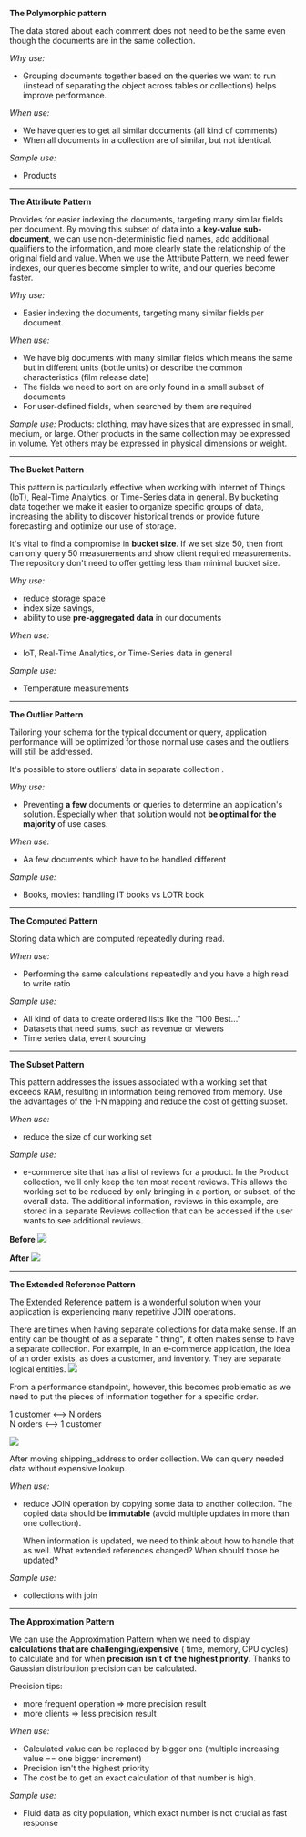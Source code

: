 **The Polymorphic pattern**

The data stored about each comment does not need to be the same even though the documents are in the same collection.

_Why use:_

* Grouping documents together based on the queries we want to run (instead of separating the object across tables or
  collections) helps improve performance.

_When use:_

* We have queries to get all similar documents (all kind of comments)
* When all documents in a collection are of similar, but not identical.

_Sample use:_

* Products

---
**The Attribute Pattern**

Provides for easier indexing the documents, targeting many similar fields per document. By moving this subset of data
into a **key-value sub-document**, we can use non-deterministic field names, add additional qualifiers to the
information, and more clearly state the relationship of the original field and value. When we use the Attribute Pattern,
we need fewer indexes, our queries become simpler to write, and our queries become faster.

_Why use:_

* Easier indexing the documents, targeting many similar fields per document.

_When use:_

* We have big documents with many similar fields which means the same but in different units (bottle units) or describe
  the common characteristics (film release date)
* The fields we need to sort on are only found in a small subset of documents
* For user-defined fields, when searched by them are required

_Sample use:_
Products:  clothing, may have sizes that are expressed in small, medium, or large. Other products in the same collection
may be expressed in volume. Yet others may be expressed in physical dimensions or weight.

---
**The Bucket Pattern**

This pattern is particularly effective when working with Internet of Things (IoT), Real-Time Analytics, or Time-Series
data in general. By bucketing data together we make it easier to organize specific groups of data, increasing the
ability to discover historical trends or provide future forecasting and optimize our use of storage.

It's vital to find a compromise in **bucket size**. If we set size 50, then front can only query 50 measurements and
show client required measurements. The repository don't need to offer getting less than minimal bucket size.

_Why use:_

* reduce storage space
* index size savings,
* ability to use **pre-aggregated data** in our documents

_When use:_

* IoT, Real-Time Analytics, or Time-Series data in general

_Sample use:_

* Temperature measurements

---
**The Outlier Pattern**

Tailoring your schema for the typical document or query, application performance will be optimized for those normal use
cases and the outliers will still be addressed.

It's possible to store outliers' data in separate collection .

_Why use:_

* Preventing **a few** documents or queries to determine an application's solution. Especially when that solution would
  not **be optimal for the majority** of use cases.

_When use:_

* Aa few documents which have to be handled different

_Sample use:_

* Books, movies: handling IT books vs LOTR book

---
**The Computed Pattern**

Storing data which are computed repeatedly during read.

_When use:_

* Performing the same calculations repeatedly and you have a high read to write ratio

_Sample use:_

* All kind of data to create ordered lists like the "100 Best..."
* Datasets that need sums, such as revenue or viewers
* Time series data, event sourcing

---
**The Subset Pattern**

This pattern addresses the issues associated with a working set that exceeds RAM, resulting in information being removed
from memory. Use the advantages of the 1-N mapping and reduce the cost of getting subset.

_When use:_

* reduce the size of our working set

_Sample use:_

* e-commerce site that has a list of reviews for a product. In the Product collection, we'll only keep the ten most
  recent reviews. This allows the working set to be reduced by only bringing in a portion, or subset, of the overall
  data. The additional information, reviews in this example, are stored in a separate Reviews collection that can be
  accessed if the user wants to see additional reviews.

**Before**
![](doc/subset-full-doc.png)

**After**
![](doc/subset-two-collections.png)

---
**The Extended Reference Pattern**

The Extended Reference pattern is a wonderful solution when your application is experiencing many repetitive JOIN
operations.

There are times when having separate collections for data make sense. If an entity can be thought of as a separate "
thing", it often makes sense to have a separate collection. For example, in an e-commerce application, the idea of an
order exists, as does a customer, and inventory. They are separate logical entities.
![](doc/extended_ref_before.png)

From a performance standpoint, however, this becomes problematic as we need to put the pieces of information together
for a specific order.

1 customer <--> N orders   
N orders  <--> 1 customer

![](doc/extended_ref_after.png)

After moving shipping_address to order collection. We can query needed data without expensive lookup.

_When use:_

* reduce JOIN operation by copying some data to another collection. The copied data should be **immutable** (avoid
  multiple updates in more than one collection).

  When information is updated, we need to think about how to handle that as well. What extended references changed? When
  should those be updated?

_Sample use:_

* collections with join

---
**The Approximation Pattern**

We can use the Approximation Pattern when we need to display **calculations that are challenging/expensive** (
time, memory, CPU cycles) to calculate and for when **precision isn't of the highest priority**. Thanks to Gaussian
distribution precision can be calculated.

Precision tips:
* more frequent operation => more precision result 
* more clients => less precision result

_When use:_

* Calculated value can be replaced by bigger one (multiple increasing value == one bigger increment)
* Precision isn't the highest priority
* The cost be to get an exact calculation of that number is high.

_Sample use:_

* Fluid data as city population, which exact number is not crucial as fast response
